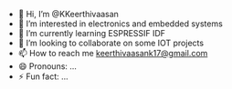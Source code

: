 - 👋 Hi, I’m @KKeerthivaasan
- 👀 I’m interested in electronics and embedded systems 
- 🌱 I’m currently learning ESPRESSIF IDF
- 💞️ I’m looking to collaborate on some IOT projects
- 📫 How to reach me keerthivaasank17@gmail.com
- 😄 Pronouns: ...
- ⚡ Fun fact: ...

<!---
KKeerthivaasan/KKeerthivaasan is a ✨ special ✨ repository because its `README.md` (this file) appears on your GitHub profile.
You can click the Preview link to take a look at your changes.
--->
